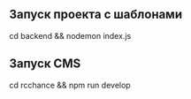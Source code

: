 <h2>Запуск проекта с шаблонами</h2>

cd backend && nodemon index.js

<h2>Запуск CMS</h2>

cd rcchance && npm run develop
